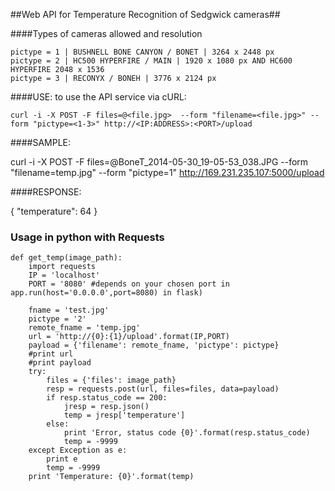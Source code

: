 ##Web API for Temperature Recognition of Sedgwick cameras##

####Types of cameras allowed and resolution


	pictype = 1 | BUSHNELL BONE CANYON / BONET | 3264 x 2448 px
	pictype = 2 | HC500 HYPERFIRE / MAIN | 1920 x 1080 px AND HC600 HYPERFIRE 2048 x 1536
	pictype = 3 | RECONYX / BONEH | 3776 x 2124 px

####USE:
	to use the API service via cURL:
	
	curl -i -X POST -F files=@<file.jpg>  --form "filename=<file.jpg>" --form "pictype=<1-3>" http://<IP:ADDRESS>:<PORT>/upload

####SAMPLE:

 curl -i -X POST -F files=@BoneT_2014-05-30_19-05-53_038.JPG --form "filename=temp.jpg" --form "pictype=1" http://169.231.235.107:5000/upload

####RESPONSE:

{
  	"temperature": 64
}


### Usage in python with Requests

	def get_temp(image_path):
		import requests
		IP = 'localhost'
		PORT = '8080' #depends on your chosen port in app.run(host='0.0.0.0',port=8080) in flask)
		            
		fname = 'test.jpg'
		pictype = '2'   
		remote_fname = 'temp.jpg' 
		url = 'http://{0}:{1}/upload'.format(IP,PORT)
		payload = {'filename': remote_fname, 'pictype': pictype}
		#print url
		#print payload   
		try:                
		    files = {'files': image_path}
		    resp = requests.post(url, files=files, data=payload)
		    if resp.status_code == 200: 
		        jresp = resp.json()
		        temp = jresp['temperature']
		    else:           
		        print 'Error, status code {0}'.format(resp.status_code)
		        temp = -9999
		except Exception as e: 
		    print e         
		    temp = -9999    
		print 'Temperature: {0}'.format(temp)
